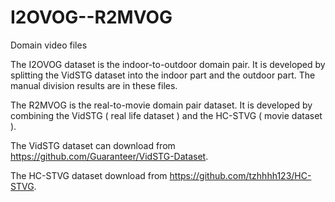 # I2OVOG--R2MVOG

Domain video files

The I2OVOG dataset is the indoor-to-outdoor domain pair. It is developed by splitting the VidSTG dataset into the indoor part and the outdoor part. The manual division results are in these files.

The R2MVOG is the real-to-movie domain pair dataset. It is developed by combining the VidSTG ( real life dataset ) and the HC-STVG ( movie dataset ).

The VidSTG dataset can download from https://github.com/Guaranteer/VidSTG-Dataset.

The HC-STVG dataset download from https://github.com/tzhhhh123/HC-STVG.

